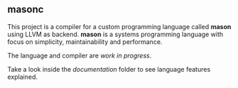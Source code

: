 ## masonc
This project is a compiler for a custom programming language called __mason__ using LLVM as backend.
__mason__ is a systems programming language with focus on simplicity, maintainability and performance.

The language and compiler are _work in progress_.

Take a look inside the _documentation_ folder to see language features explained.